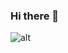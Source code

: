 ### Hi there 👋

![alt](https://drive.google.com/file/d/1x0erlpfpUA04jhM0VDLTaGpw7RB86Ld9/view?usp=share_link)
